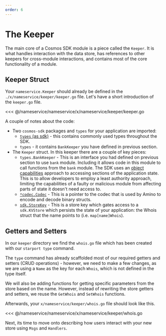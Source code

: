 ```yaml
---
order: 6
---
```


# The Keeper

The main core of a Cosmos SDK module is a piece called the `Keeper`. It is what handles interaction with the data store, has references to other keepers for cross-module interactions, and contains most of the core functionality of a module.

## Keeper Struct

Your `nameservice.Keeper` should already be defined in the `./x/nameservice/keeper/keeper.go` file. Let's have a short introduction of the `keeper.go` file.

<<< @/nameservice/nameservice/x/nameservice/keeper/keeper.go

A couple of notes about the code:

- Two `cosmos-sdk` packages and `types` for your application are imported:
  - [`types` (as sdk)](https://godoc.org/github.com/cosmos/cosmos-sdk/types) - this contains commonly used types throughout the SDK.
  - `types` - it contains `BankKeeper` you have defined in previous section.
- The `Keeper` struct. In this keeper there are a couple of key pieces:
  - `types.BankKeeper` - This is an interface you had defined on previous section to use `bank` module. Including it allows code in this module to call functions from the `bank` module. The SDK uses an [object capabilities](https://en.wikipedia.org/wiki/Object-capability_model) approach to accessing sections of the application state. This is to allow developers to employ a least authority approach, limiting the capabilities of a faulty or malicious module from affecting parts of state it doesn't need access to.
  - [`*codec.Codec`](https://godoc.org/github.com/cosmos/cosmos-sdk/codec#Codec) - This is a pointer to the codec that is used by Amino to encode and decode binary structs.
  - [`sdk.StoreKey`](https://godoc.org/github.com/cosmos/cosmos-sdk/types#StoreKey) - This is a store key which gates access to a `sdk.KVStore` which persists the state of your application: the Whois struct that the name points to (i.e. `map[name]Whois`).

## Getters and Setters

In our `keeper` directory we find the `whois.go` file which has been created with our `starport type` command.

The `type` command has already scaffolded most of our required getters and setters (CRUD operations) - however, we need to make a few changes, as we are using a `Name` as the key for each `Whois`, which is not defined in the type itself.

We will also be adding functions for getting specific parameters from the store based on the name. However, instead of rewriting the store getters and setters, we reuse the `GetWhois` and `SetWhois` functions.

Afterwards, your `x/nameservice/keeper/whois.go` file should look like this.

<<< @/nameservice/nameservice/x/nameservice/keeper/whois.go

Next, its time to move onto describing how users interact with your new store using `Msgs` and `Handlers`.
